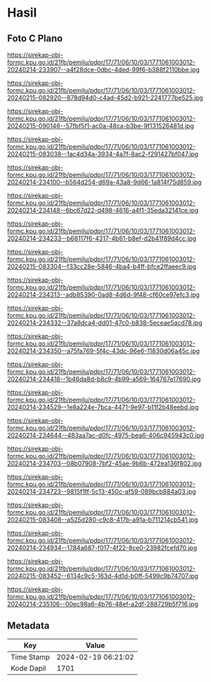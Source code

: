 # Hasil

## Foto C Plano

https://sirekap-obj-formc.kpu.go.id/21fb/pemilu/pdpr/17/71/06/10/03/1771061003012-20240214-233907--a4f28dce-0dbc-4ded-99f6-b388f2110bbe.jpg

https://sirekap-obj-formc.kpu.go.id/21fb/pemilu/pdpr/17/71/06/10/03/1771061003012-20240215-082920--878d94d0-c4ad-45d2-b921-2241777be525.jpg

https://sirekap-obj-formc.kpu.go.id/21fb/pemilu/pdpr/17/71/06/10/03/1771061003012-20240215-090146--57fbf5f1-ac0a-48ca-b3be-9f131526481d.jpg

https://sirekap-obj-formc.kpu.go.id/21fb/pemilu/pdpr/17/71/06/10/03/1771061003012-20240215-083038--1ac4d34a-3934-4a7f-8ac2-f291427bf047.jpg

https://sirekap-obj-formc.kpu.go.id/21fb/pemilu/pdpr/17/71/06/10/03/1771061003012-20240214-234100--b564d254-d69a-43a8-9d66-1a814f75d859.jpg

https://sirekap-obj-formc.kpu.go.id/21fb/pemilu/pdpr/17/71/06/10/03/1771061003012-20240214-234148--6bc67d22-d498-4616-a4f1-35eda32141ce.jpg

https://sirekap-obj-formc.kpu.go.id/21fb/pemilu/pdpr/17/71/06/10/03/1771061003012-20240214-234233--b68117f6-4317-4b61-b8ef-d2b41f89d4cc.jpg

https://sirekap-obj-formc.kpu.go.id/21fb/pemilu/pdpr/17/71/06/10/03/1771061003012-20240215-083304--f33cc28e-5846-4ba4-b4ff-bfce2ffaeec9.jpg

https://sirekap-obj-formc.kpu.go.id/21fb/pemilu/pdpr/17/71/06/10/03/1771061003012-20240214-234313--adb85390-0ad8-4d6d-9f48-cf60ce97efc3.jpg

https://sirekap-obj-formc.kpu.go.id/21fb/pemilu/pdpr/17/71/06/10/03/1771061003012-20240214-234332--37a8dca4-dd01-47c0-b838-5eceae5acd78.jpg

https://sirekap-obj-formc.kpu.go.id/21fb/pemilu/pdpr/17/71/06/10/03/1771061003012-20240214-234350--a75fa769-5f4c-43dc-96e6-11830d06a45c.jpg

https://sirekap-obj-formc.kpu.go.id/21fb/pemilu/pdpr/17/71/06/10/03/1771061003012-20240214-234418--1b46da8d-b8c9-4b99-a569-164767e17690.jpg

https://sirekap-obj-formc.kpu.go.id/21fb/pemilu/pdpr/17/71/06/10/03/1771061003012-20240214-234529--1e8a224e-7bca-4471-9e97-b11f2b48eebd.jpg

https://sirekap-obj-formc.kpu.go.id/21fb/pemilu/pdpr/17/71/06/10/03/1771061003012-20240214-234644--483aa7ac-d0fc-4975-bea6-406c945943c0.jpg

https://sirekap-obj-formc.kpu.go.id/21fb/pemilu/pdpr/17/71/06/10/03/1771061003012-20240214-234703--08b07908-7bf2-45ae-9b6b-472ea136f802.jpg

https://sirekap-obj-formc.kpu.go.id/21fb/pemilu/pdpr/17/71/06/10/03/1771061003012-20240214-234723--9815f1ff-5c13-450c-af59-089bcb884a03.jpg

https://sirekap-obj-formc.kpu.go.id/21fb/pemilu/pdpr/17/71/06/10/03/1771061003012-20240215-083408--a525d280-c9c8-417b-a91a-b711214cb541.jpg

https://sirekap-obj-formc.kpu.go.id/21fb/pemilu/pdpr/17/71/06/10/03/1771061003012-20240214-234934--1784a687-f017-4f22-8ce0-23982fcefd70.jpg

https://sirekap-obj-formc.kpu.go.id/21fb/pemilu/pdpr/17/71/06/10/03/1771061003012-20240215-083452--6134c9c5-163d-4d1d-b0ff-5499c9b74707.jpg

https://sirekap-obj-formc.kpu.go.id/21fb/pemilu/pdpr/17/71/06/10/03/1771061003012-20240214-235106--00ec98a6-4b76-48ef-a2df-288729b5f716.jpg


## Metadata

| Key        | Value               |
| ---------- | ------------------- |
| Time Stamp | 2024-02-19 06:21:02 |
| Kode Dapil | 1701                |



